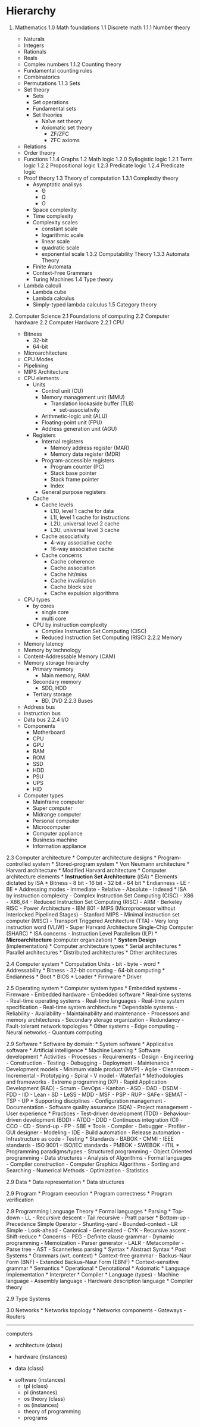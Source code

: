 # Hierarchy

1. Mathematics
  1.0 Math foundations
  1.1 Discrete math
    1.1.1 Number theory
      - Naturals
      - Integers
      - Rationals
      - Reals
      - Complex numbers
    1.1.2 Counting theory
      - Fundamental counting rules
      - Combinatorics
      - Permutations
    1.1.3 Sets
      * Set theory
        - Sets
        - Set operations
        - Fundamental sets
        - Set theories
          * Naïve set theory
          * Axiomatic set theory
            - ZF/ZFC
            - ZFC axioms
      * Relations
      * Order theory
      * Functions
    1.1.4 Graphs
  1.2 Math logic
    1.2.0 Syllogistic logic
    1.2.1 Term logic
    1.2.2 Propositional logic
    1.2.3 Predicate logic
    1.2.4 Predicate logic
    * Proof theory
  1.3 Theory of computation
    1.3.1 Complexity theory
      * Asymptotic analisys
        * Θ
        * Ω
        * O
      * Space complexity
      * Time complexity
      * Complexity scales
        - constant scale
        - logarithmic scale
        - linear scale
        - quadratic scale
        - exponential scale
    1.3.2 Computability Theory
    1.3.3 Automata Theory
      - Finite Automata
      - Context-Free Grammars
      - Turing Machines
  1.4 Type theory
    * Lambda calculi
      * Lambda cube
      * Lambda calculus
      * Simply-typed lambda calculus
  1.5 Category theory



2. Computer Science
  2.1 Foundations of computing
  2.2 Computer hardware
    2.2 Computer Hardware
    2.2.1 CPU
      - Bitness
        - 32-bit
        - 64-bit
      - Microarchitecture
      - CPU Modes
      - Pipelining
      - MIPS Architecture
      * CPU elements
        * Units
          - Control unit (CU)
          - Memory management unit (MMU)
            - Translation lookaside buffer (TLB)
              - set-associativity
          - Arithmetic-logic unit (ALU)
          - Floating-point unit (FPU)
          - Address generation unit (AGU)
        * Registers
          - Internal registers
            - Memory address register (MAR)
            - Memory data register (MDR)
          - Program-accessible registers
            - Program counter (PC)
            - Stack base pointer
            - Stack frame pointer
            - Index
          - General purpose registers
        * Cache
          - Cache levels
            - L1D, level 1 cache for data
            - L1I, level 1 cache for instructions
            - L2U, universal level 2 cache
            - L3U, universal level 3 cache
          - Cache associativity
            - 4-way associative cache
            - 16-way associative cache
          - Cache concerns
            - Cache coherence
            - Cache association
            - Cache hit/miss
            - Cache invalidation
            - Cache block size
            - Cache expulsion algorithms
      * CPU types
        * by cores
          - single core
          - multi core
        * CPU by instruction complexity
          - Complex Instruction Set Computing (CISC)
          - Reduced Instruction Set Computing (RISC)
    2.2.2 Memory
      - Memory latency
      - Memory by technology
      - Content-Addressable Memory (CAM)
      * Memory storage hierarchy
        - Primary memory
          - Main memory, RAM
        - Secondary memory
          - SDD, HDD
        - Tertiary storage
          - BD, DVD
    2.2.3 Buses
      * Address bus
      * Instruction bus
      * Data bus
    2.2.4 I/O
    * Components
      - Motherboard
      - CPU
      - GPU
      - RAM
      - ROM
      - SSD
      - HDD
      - PSU
      - UPS
      - HID
    * Computer types
      - Mainframe computer
      - Super computer
      - Midrange computer
      - Personal computer
      - Microcomputer
      - Computer appliance
      - Business machine
      - Information appliance

  2.3 Computer architecture
    * Computer architecture designs
      * Program-controlled system
      * Stored-program system
        * Von Neumann architecture
        * Harvard architecture
          * Modified Harvard architecture
    * Computer architecture elements
      * **Instruction Set Architecture** (*ISA*)
        * Elements dictated by ISA
          * Bitness
            - 8 bit
            - 16 bit
            - 32 bit
            - 64 bit
          * Endianness
            - LE
            - BE
          * Addressing modes
            - Immediate
            - Relative
            - Absolute
            - Indexed
        * ISA by instruction complexity
          - Complex Instruction Set Computing (CISC)
            - X86
            - X86_64
          - Reduced Instruction Set Computing (RISC)
            - ARM
            - Berkeley RISC
            - Power Architecture
            - IBM 801
            - MIPS (Microprocessor without Interlocked Pipelined Stages)
              - Stanford MIPS
          - Minimal instruction set computer (MISC)
          - Transport Triggered Architecture (TTA)
          - Very long instruction word (VLIW)
          - Super Harvard Architecture Single-Chip Computer (SHARC)
        * ISA concerns
          - Instruction Level Parallelism (ILP)
      * **Microarchitecture** (computer organization)
      * **System Design** (implementation)
    * Computer architecture types
      * Serial architectures
      * Parallel architectures
      * Distributed architectures
      * Other architectures
  
  2.4 Computer system
    * Computation Units
      - bit
      - byte
      - word
    * Addressability
    * Bitness
      - 32-bit computing
      - 64-bit computing
    * Endianness
    * Boot
    * BIOS
    * Loader
    * Firmware
    * Driver
  
  2.5 Operating system
    * Computer system types
      * Embedded systems
        - Firmware
        - Embedded hardware
        - Embedded software
      * Real-time systems
        - Real-time operating systems
        - Real-time languages
        - Real-time system specification
        - Real-time system architecture
      * Dependable systems
        - Reliability
        - Availability
        - Maintainability and maintenance
        - Processors and memory architectures
        - Secondary storage organization
        - Redundancy
        - Fault-tolerant network topologies
      * Other systems
        - Edge computing
        - Neural networks
        - Quantum computing
  
  2.9 Software
    * Software by domain:
      * System software
      * Applicative software
    * Artificial intelligence
    * Machine Learning
    * Software development
      * Activities
        - Processes
        - Requirements
        - Design
        - Engineering
        - Construction
        - Testing
        - Debugging
        - Deployment
        - Maintenance
      * Development models
        - Minimum viable product (MVP)
        - Agile
        - Cleanroom
        - Incremental
        - Prototyping
        - Spiral
        - V model
        - Waterfall
      * Methodologies and frameworks
        - Extreme programming (XP)
        - Rapid Application Development (RAD)
        - Scrum
        - DevOps
        - Kanban
        - ASD
        - DAD
        - DSDM
        - FDD
        - IID
        - Lean
        - SD
        - LeSS
        - MDD
        - MSF
        - PSP
        - RUP
        - SAFe
        - SEMAT
        - TSP
        - UP
      * Supporting disciplines
        - Configuration management
        - Documentation 
        - Software quality assurance (SQA)
        - Project management
        - User experience
      * Practices
        - Test-driven development (TDD)
        - Behaviour-driven development (BDD)
        - ATDD
        - DDD
        - Continuous integration (CI)
        - CCO
        - CD
        - Stand-up
        - PP
        - SBE
      * Tools
        - Compiler
        - Debugger
        - Profiler
        - GUI designer
        - Modeling
        - IDE
        - Build automation
        - Release automation
        - Infrastructure as code
        - Testing
      * Standards
        - BABOK
        - CMMI
        - IEEE standards
        - ISO 9001
        - ISO/IEC standards
        - PMBOK
        - SWEBOK
        - ITIL
    * Programming paradigms/types
        - Structured programming
        - Object Oriented programming
        - Data structures
        - Analysis of Algorithms
        - Formal languages
        - Compiler construction
        - Computer Graphics Algorithms
        - Sorting and Searching
        - Numerical Methods
        - Optimization
        - Statistics

  2.9 Data
    * Data representation
    * Data structures
  
  2.9 Program
    * Program execution
    * Program correctness
    * Program verification
  
  2.9 Programming Language Theory
    * Formal languages
    * Parsing
      * Top-down
        - LL
        - Recursive descent
        - Tail recursive
        - Pratt parser
      * Bottom-up
        - Precedence Simple Operator
        - Shunting-yard
        - Bounded-context
        - LR Simple 
        - Look-ahead 
        - Canonical
        - Generalized
        - CYK
        - Recursive ascent 
        - Shift-reduce
      * Concerns
        - PEG 
        - Definite clause grammar
        - Dynamic programming
        - Memoization
        - Parser generator
        - LALR
        - Metacompiler
        - Parse tree
        - AST
        - Scannerless parsing
    * Syntax
      * Abstract Syntax
      * Post Systems
      * Grammars (wrt. context)
        * Context-free grammar
          - Backus–Naur Form (BNF)
          - Extended Backus–Naur Form (EBNF)
        * Context-sensitive grammar
    * Semantics
      * Operational
      * Denotational
      * Axiomatic
    * Language Implementation
      * Interpreter
      * Compiler
    * Language (types)
      - Machine language
      - Assembly language
      - Hardware description language
    * Compiler theory
  
  2.9 Type Systems

  3.0 Networks
    * Networks topology
    * Networks components
      - Gateways
      - Routers



---

computers
* architecture (class)
- hardware (instances)
* data (class)
- software (instances)
  * tpl (class)
  - pl (instances)
  * os theory (class)
  - os (instances)
  * theory of programming
  - programs
